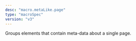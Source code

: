 ```yaml
---
desc: "macro.metaLike.page"
type: "macroSpec"
version: "v3"
---
```


Groups elements that contain meta-data about a single page.